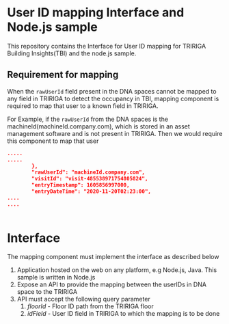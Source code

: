 # User ID mapping Interface and Node.js sample

This repository contains the Interface for User ID mapping for TRIRIGA Building Insights(TBI) and the node.js sample. 

## Requirement for mapping

When the `rawUserId` field present in the DNA spaces cannot be mapped to any field in TRIRIGA to detect the occupancy in TBI, mapping component is required to map that user to a known field in TRIRIGA.

For Example, if the `rawUserId` from the DNA spaces is the machineId(machineId.company.com), which is stored in an asset management software and is not present in TRIRIGA. Then we would require this component to map that user

```json
.....
.....
		},
		"rawUserId": "machineId.company.com",
		"visitId": "visit-485538971754805824",
		"entryTimestamp": 1605856997000,
		"entryDateTime": "2020-11-20T02:23:00",
....
....
    
```

# Interface

The mapping component must implement the interface as described below

1. Application hosted on the web on any platform, e.g Node.js, Java. This sample is written in Node.js
2. Expose an API to provide the mapping between the userIDs in DNA space to the TRIRIGA
3. API must accept the following query parameter
    1. *floorId* - Floor ID path from the TRIRIGA floor
    2. *idField* - User ID field in TRIRIGA to which the mapping is to be done
